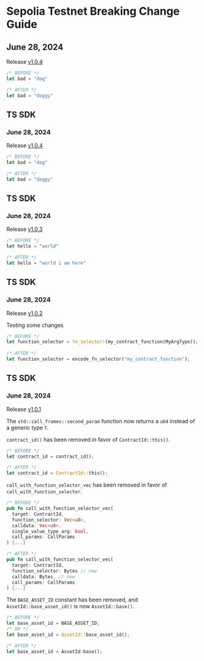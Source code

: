 # Sepolia Testnet Breaking Change Guide

## June 28, 2024

Release [v1.0.4](https://github.com/calldelegation/breaking-change-template/releases/tag/v1.0.4)

```Rust
/* BEFORE */
let bad = "dog"

/* AFTER */
let bad = "doggy"
```



## TS SDK
### June 28, 2024

Release [v1.0.4](https://github.com/calldelegation/breaking-change-template/releases/tag/v1.0.4)

```Rust
/* BEFORE */
let bad = "dog"

/* AFTER */
let bad = "doggy"
```

## TS SDK
### June 28, 2024

Release [v1.0.3](https://github.com/calldelegation/breaking-change-template/releases/tag/v1.0.3)

```Rust
/* BEFORE */
let hello = "world"

/* AFTER */
let hello = "world i am here"
```

## TS SDK
### June 28, 2024

Release [v1.0.2](https://github.com/calldelegation/breaking-change-template/releases/tag/v1.0.2)

Testing some changes

```rust
/* BEFORE */
let function_selector = fn_selector!(my_contract_function(MyArgType));
 
/* AFTER */
let function_selector = encode_fn_selector("my_contract_function");
```

## TS SDK
### June 28, 2024

Release [v1.0.1](https://github.com/calldelegation/breaking-change-template/releases/tag/v1.0.1)

The `std::call_frames::second_param` function now returns a `u64` instead of a generic type `T`.

`contract_id()` has been removed in favor of `ContractId::this()`.

```rust
/* BEFORE */
let contract_id = contract_id();

/* AFTER */
let contract_id = ContractId::this();
```

`call_with_function_selector_vec` has been removed in favor of `call_with_function_selector`.

```rust
/* BEFORE */
pub fn call_with_function_selector_vec(
  target: ContractId,
  function_selector: Vec<u8>,
  calldata: Vec<u8>,
  single_value_type_arg: bool,
  call_params: CallParams
) {...}

/* AFTER */
pub fn call_with_function_selector_vec(
  target: ContractId,
  function_selector: Bytes // new
  calldata: Bytes, // new
  call_params: CallParams
) {...}
```

The `BASE_ASSET_ID` constant has been removed, and `AssetId::base_asset_id()` is now `AssetId::base()`.

```rust
/* BEFORE */
let base_asset_id = BASE_ASSET_ID;
/* OR */
let base_asset_id = AssetId::base_asset_id();

/* AFTER */
let base_asset_id = AssetId:base();
```
